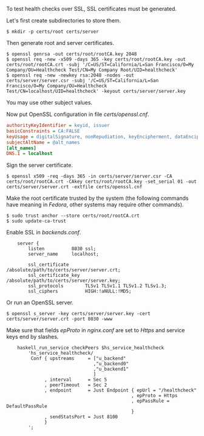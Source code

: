 To test health checks over SSL, SSL certificates must be generated.

Let's first create subdirectories to store them.

```ShellSession
$ mkdir -p certs/root certs/server
```

Then generate root and server certificates.

```ShellSession
$ openssl genrsa -out certs/root/rootCA.key 2048
$ openssl req -new -x509 -days 365 -key certs/root/rootCA.key -out certs/root/rootCA.crt -subj '/C=US/ST=California/L=San Francisco/O=My Company/OU=Healthcheck Test/CN=My Company Root/UID=healthcheck'
$ openssl req -new -newkey rsa:2048 -nodes -out certs/server/server.csr -subj '/C=US/ST=California/L=San Francisco/O=My Company/OU=Healthcheck Test/CN=localhost/UID=healthcheck' -keyout certs/server/server.key
```

You may use other subject values.

Now put OpenSSL configuration in file *certs/openssl.cnf*.

```INI
authorityKeyIdentifier = keyid, issuer
basicConstraints = CA:FALSE
keyUsage = digitalSignature, nonRepudiation, keyEncipherment, dataEncipherment
subjectAltName = @alt_names
[alt_names]
DNS.1 = localhost
```

Sign the server certificate.

```ShellSession
$ openssl x509 -req -days 365 -in certs/server/server.csr -CA certs/root/rootCA.crt -CAkey certs/root/rootCA.key -set_serial 01 -out certs/server/server.crt -extfile certs/openssl.cnf
```

Make the root certificate trusted by the system (the following commands have
meaning in *Fedora*, other systems may require other commands).

```ShellSession
$ sudo trust anchor --store certs/root/rootCA.crt
$ sudo update-ca-trust
```

Enable SSL in *backends.conf*.

```nginx
    server {
        listen          8030 ssl;
        server_name     localhost;

        ssl_certificate      /absolute/path/to/certs/server/server.crt;
        ssl_certificate_key  /absolute/path/to/certs/server/server.key;
        ssl_protocols        TLSv1 TLSv1.1 TLSv1.2 TLSv1.3;
        ssl_ciphers          HIGH:!aNULL:!MD5;
```

Or run an OpenSSL server.

```ShellSession
$ openssl s_server -key certs/server/server.key -cert certs/server/server.crt -port 8030 -www
```

Make sure that fields *epProto* in *nginx.conf* are set to *Https* and service
keys end by slashes.

```nginx
    haskell_run_service checkPeers $hs_service_healthcheck
        'hs_service_healthcheck/
         Conf { upstreams     = ["u_backend"
                                ,"u_backend0"
                                ,"u_backend1"
                                ]
              , interval      = Sec 5
              , peerTimeout   = Sec 2
              , endpoint      = Just Endpoint { epUrl = "/healthcheck"
                                              , epProto = Https
                                              , epPassRule = DefaultPassRule
                                              }
              , sendStatsPort = Just 8100
              }
        ';
```

